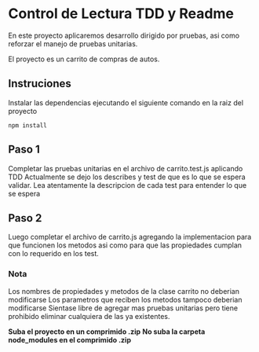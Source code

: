 # Control de Lectura TDD y Readme
En este proyecto aplicaremos desarrollo dirigido por pruebas, asi como reforzar
el manejo de pruebas unitarias.

El proyecto es un carrito de compras de autos.

## Instruciones
Instalar las dependencias ejecutando el siguiente comando en la raiz del proyecto
```
npm install
```

## Paso 1
Completar las pruebas unitarias en el archivo de carrito.test.js aplicando TDD
Actualmente se dejo los describes y test de que es lo que se espera validar.
Lea atentamente la descripcion de cada test para entender lo que se espera

## Paso 2
Luego completar el archivo de carrito.js agregando la implementacion para que funcionen los metodos asi como para que las propiedades cumplan con lo requerido en los test.

### Nota
Los nombres de propiedades y metodos de la clase carrito no deberian modificarse
Los parametros que reciben los metodos tampoco deberian modificarse
Sientase libre de agregar mas pruebas unitarias pero tiene prohibido eliminar
cualquiera de las ya existentes.

<strong>Suba el proyecto en un comprimido .zip</strong>
<strong>No suba la carpeta node_modules en el comprimido .zip</strong>
